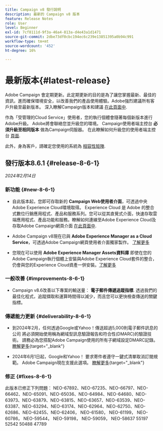 ```yaml
---
title: Campaign v8 發行說明
description: 最新的 Campaign v8 版本
feature: Release Notes
role: User
level: Beginner
exl-id: 7cf8111d-9f3a-46a4-813a-d4e43a1d1471
source-git-commit: 2dbe73df0cbc194ec6c239e13851395a0b94c991
workflow-type: tm+mt
source-wordcount: '452'
ht-degree: 16%

---
```


# 最新版本{#latest-release}

Adobe Campaign 會定期更新。此定期更新的目的是為了讓您掌握最新、最佳的資訊，進而確保環境安全，以改善我們的產品使用體驗。Adobe強烈建議所有客戶升級至最新版本。 深入瞭解Campaign版本和建議 [在此頁面中](upgrades.md).

作為「受管理的Cloud Service」使用者，您的執行個體會隨著每個新版本進行Adobe升級。 Adobe將會聯絡您並升級您的環境。 Campaign使用者端主控台 **必須升級至相同版本** 做為Campaign伺服器。 在此瞭解如何升級您的使用者端主控台 [頁面](../start/connect.md#upgrade-ac-console).

此外，身為客戶，請確定您使用的系統為 [相容性矩陣](compatibility-matrix.md).


## 發行版本8.6.1 {#release-8-6-1}

_2024年2月14日_


### 新功能 {#new-8-6-1}

* 自此版本起，您即可存取新的 **Campaign Web使用者介面**，可透過中央Adobe Experience Cloud環境取得。 Experience Cloud 是 Adobe 的整合式數位行銷應用程式、產品和服務系列。您可以從其直覺式介面，快速存取雲端應用程式、產品功能和服務。瞭解如何連線至Adobe Experience Cloud及存取Adobe Campaign網頁介面 [在此頁面中](campaign-ui.md#ac-web-ui).


* Adobe Campaign v8現在已與 **Adobe Experience Manager as a Cloud Service**，可透過Adobe Campaign網頁使用者介面獨家製作。 [了解更多](../connect/ac-aem.md)

* 您現在可以使用 **Adobe Experience Manager Assets資料庫** 即使在您的Adobe Campaign執行個體上安裝與Adobe Experience Cloud套件的整合，仍會與您的Experience Cloud資產一併安裝。[了解更多](../connect/ac-aem.md)

### 一般改善 {#improvements-8-6-1}

* Campaign v8.6改善以下專案的輸送量： **電子郵件傳遞追蹤指標**. 透過我們的最佳化程式，追蹤擷取和運算時間得以減少，而且您可以更快檢查傳送的關鍵指標。


### 傳遞能力更新 {#deliverability-8-6-1}

* 到2024年2月，任何透過Google或Yahoo！傳送超過5,000則電子郵件訊息的公司 將必須開始使用稱為網域型訊息驗證報告和符合性(DMARC)的驗證技術。 請務必為您搭配Adobe Campaign使用的所有子網域設定DMARC記錄。 [瞭解更多](https://experienceleague.adobe.com/docs/deliverability-learn/deliverability-best-practice-guide/additional-resources/technotes/implement-dmarc.html?lang=zh-Hant){target="_blank"}

* 2024年6月1日起，Google和Yahoo！ 要求寄件者遵守一鍵式清單取消訂閱規範。 Adobe Campaign現在支援此選項。 [瞭解更多](https://experienceleague.adobe.com/docs/deliverability-learn/deliverability-best-practice-guide/additional-resources/campaign/acc-technical-recommendations.html#one-click-list-unsubscribe){target="_blank"}


### 修正 {#fixes-8-6-1}

此版本已修正下列問題： NEO-67892、NEO-67235、NEO-66797、NEO-66462、NEO-65091、NEO-65036、NEO-64984、NEO-64680、NEO-63973、NEO-63879、NEO-63815、NEO-63657、NEO-63539、NEO-63387、NEO-63294、NEO-63174、NEO-62964、NEO-62750、NEO-62686、NEO-62455、NEO-62406， NEO-61580， NEO-61199， NEO-60786， NEO-59544， NEO-59198， NEO-59059， NEO-58637 55197 52542 50488 47789